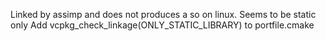 Linked by assimp and does not produces a so on linux. Seems to be static only
Add vcpkg_check_linkage(ONLY_STATIC_LIBRARY) to portfile.cmake
